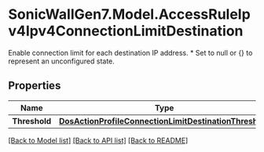 # SonicWallGen7.Model.AccessRuleIpv4Ipv4ConnectionLimitDestination
Enable connection limit for each destination IP address. * Set to null or {} to represent  an unconfigured state.

## Properties

Name | Type | Description | Notes
------------ | ------------- | ------------- | -------------
**Threshold** | [**DosActionProfileConnectionLimitDestinationThreshold**](DosActionProfileConnectionLimitDestinationThreshold.md) |  | [optional] 

[[Back to Model list]](../README.md#documentation-for-models) [[Back to API list]](../README.md#documentation-for-api-endpoints) [[Back to README]](../README.md)

